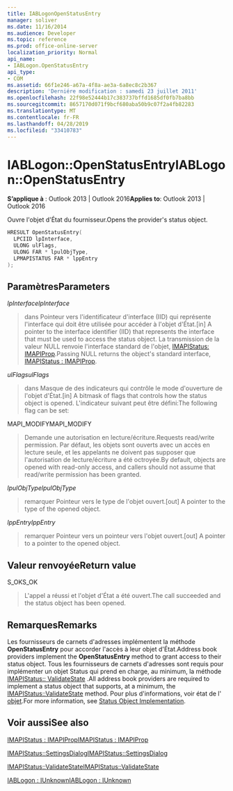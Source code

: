 ```yaml
---
title: IABLogonOpenStatusEntry
manager: soliver
ms.date: 11/16/2014
ms.audience: Developer
ms.topic: reference
ms.prod: office-online-server
localization_priority: Normal
api_name:
- IABLogon.OpenStatusEntry
api_type:
- COM
ms.assetid: 66f1e246-a67a-4f8a-ae3a-6a8ec8c2b367
description: 'Derniére modification : samedi 23 juillet 2011'
ms.openlocfilehash: 22f98e52444b17c383737bffd1685df0fb7ba8bb
ms.sourcegitcommit: 8657170d071f9bcf680aba50b9c07f2a4fb82283
ms.translationtype: MT
ms.contentlocale: fr-FR
ms.lasthandoff: 04/28/2019
ms.locfileid: "33410783"
---
```

# <a name="iablogonopenstatusentry"></a><span data-ttu-id="8a628-103">IABLogon::OpenStatusEntry</span><span class="sxs-lookup"><span data-stu-id="8a628-103">IABLogon::OpenStatusEntry</span></span>

  
  
<span data-ttu-id="8a628-104">**S’applique à** : Outlook 2013 | Outlook 2016</span><span class="sxs-lookup"><span data-stu-id="8a628-104">**Applies to**: Outlook 2013 | Outlook 2016</span></span> 
  
<span data-ttu-id="8a628-105">Ouvre l'objet d'État du fournisseur.</span><span class="sxs-lookup"><span data-stu-id="8a628-105">Opens the provider's status object.</span></span>
  
```cpp
HRESULT OpenStatusEntry(
  LPCIID lpInterface,
  ULONG ulFlags,
  ULONG FAR * lpulObjType,
  LPMAPISTATUS FAR * lppEntry
);
```

## <a name="parameters"></a><span data-ttu-id="8a628-106">Paramètres</span><span class="sxs-lookup"><span data-stu-id="8a628-106">Parameters</span></span>

 <span data-ttu-id="8a628-107">_lpInterface_</span><span class="sxs-lookup"><span data-stu-id="8a628-107">_lpInterface_</span></span>
  
> <span data-ttu-id="8a628-108">dans Pointeur vers l'identificateur d'interface (IID) qui représente l'interface qui doit être utilisée pour accéder à l'objet d'État.</span><span class="sxs-lookup"><span data-stu-id="8a628-108">[in] A pointer to the interface identifier (IID) that represents the interface that must be used to access the status object.</span></span> <span data-ttu-id="8a628-109">La transmission de la valeur NULL renvoie l'interface standard de l'objet, [IMAPIStatus: IMAPIProp](imapistatusimapiprop.md).</span><span class="sxs-lookup"><span data-stu-id="8a628-109">Passing NULL returns the object's standard interface, [IMAPIStatus : IMAPIProp](imapistatusimapiprop.md).</span></span>
    
 <span data-ttu-id="8a628-110">_ulFlags_</span><span class="sxs-lookup"><span data-stu-id="8a628-110">_ulFlags_</span></span>
  
> <span data-ttu-id="8a628-111">dans Masque de des indicateurs qui contrôle le mode d'ouverture de l'objet d'État.</span><span class="sxs-lookup"><span data-stu-id="8a628-111">[in] A bitmask of flags that controls how the status object is opened.</span></span> <span data-ttu-id="8a628-112">L'indicateur suivant peut être défini:</span><span class="sxs-lookup"><span data-stu-id="8a628-112">The following flag can be set:</span></span>
    
<span data-ttu-id="8a628-113">MAPI_MODIFY</span><span class="sxs-lookup"><span data-stu-id="8a628-113">MAPI_MODIFY</span></span> 
  
> <span data-ttu-id="8a628-114">Demande une autorisation en lecture/écriture.</span><span class="sxs-lookup"><span data-stu-id="8a628-114">Requests read/write permission.</span></span> <span data-ttu-id="8a628-115">Par défaut, les objets sont ouverts avec un accès en lecture seule, et les appelants ne doivent pas supposer que l'autorisation de lecture/écriture a été octroyée.</span><span class="sxs-lookup"><span data-stu-id="8a628-115">By default, objects are opened with read-only access, and callers should not assume that read/write permission has been granted.</span></span>
    
 <span data-ttu-id="8a628-116">_lpulObjType_</span><span class="sxs-lookup"><span data-stu-id="8a628-116">_lpulObjType_</span></span>
  
> <span data-ttu-id="8a628-117">remarquer Pointeur vers le type de l'objet ouvert.</span><span class="sxs-lookup"><span data-stu-id="8a628-117">[out] A pointer to the type of the opened object.</span></span>
    
 <span data-ttu-id="8a628-118">_lppEntry_</span><span class="sxs-lookup"><span data-stu-id="8a628-118">_lppEntry_</span></span>
  
> <span data-ttu-id="8a628-119">remarquer Pointeur vers un pointeur vers l'objet ouvert.</span><span class="sxs-lookup"><span data-stu-id="8a628-119">[out] A pointer to a pointer to the opened object.</span></span>
    
## <a name="return-value"></a><span data-ttu-id="8a628-120">Valeur renvoyée</span><span class="sxs-lookup"><span data-stu-id="8a628-120">Return value</span></span>

<span data-ttu-id="8a628-121">S_OK</span><span class="sxs-lookup"><span data-stu-id="8a628-121">S_OK</span></span> 
  
> <span data-ttu-id="8a628-122">L'appel a réussi et l'objet d'État a été ouvert.</span><span class="sxs-lookup"><span data-stu-id="8a628-122">The call succeeded and the status object has been opened.</span></span>
    
## <a name="remarks"></a><span data-ttu-id="8a628-123">Remarques</span><span class="sxs-lookup"><span data-stu-id="8a628-123">Remarks</span></span>

<span data-ttu-id="8a628-124">Les fournisseurs de carnets d'adresses implémentent la méthode **OpenStatusEntry** pour accorder l'accès à leur objet d'État.</span><span class="sxs-lookup"><span data-stu-id="8a628-124">Address book providers implement the **OpenStatusEntry** method to grant access to their status object.</span></span> <span data-ttu-id="8a628-125">Tous les fournisseurs de carnets d'adresses sont requis pour implémenter un objet Status qui prend en charge, au minimum, la méthode [IMAPIStatus:: ValidateState](imapistatus-validatestate.md) .</span><span class="sxs-lookup"><span data-stu-id="8a628-125">All address book providers are required to implement a status object that supports, at a minimum, the [IMAPIStatus::ValidateState](imapistatus-validatestate.md) method.</span></span> <span data-ttu-id="8a628-126">Pour plus d'informations, voir état de l' [objet](status-object-implementation.md).</span><span class="sxs-lookup"><span data-stu-id="8a628-126">For more information, see [Status Object Implementation](status-object-implementation.md).</span></span>
  
## <a name="see-also"></a><span data-ttu-id="8a628-127">Voir aussi</span><span class="sxs-lookup"><span data-stu-id="8a628-127">See also</span></span>



[<span data-ttu-id="8a628-128">IMAPIStatus : IMAPIProp</span><span class="sxs-lookup"><span data-stu-id="8a628-128">IMAPIStatus : IMAPIProp</span></span>](imapistatusimapiprop.md)
  
[<span data-ttu-id="8a628-129">IMAPIStatus::SettingsDialog</span><span class="sxs-lookup"><span data-stu-id="8a628-129">IMAPIStatus::SettingsDialog</span></span>](imapistatus-settingsdialog.md)
  
[<span data-ttu-id="8a628-130">IMAPIStatus::ValidateState</span><span class="sxs-lookup"><span data-stu-id="8a628-130">IMAPIStatus::ValidateState</span></span>](imapistatus-validatestate.md)
  
[<span data-ttu-id="8a628-131">IABLogon : IUnknown</span><span class="sxs-lookup"><span data-stu-id="8a628-131">IABLogon : IUnknown</span></span>](iablogoniunknown.md)


